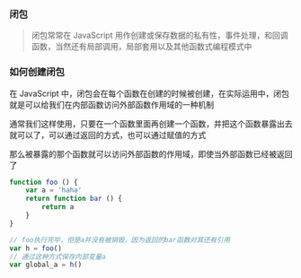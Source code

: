 ### 闭包

> 闭包常常在 JavaScript 用作创建或保存数据的私有性，事件处理，和回调函数，当然还有局部调用，局部套用以及其他函数式编程模式中



### 如何创建闭包

在 JavaScript 中，闭包会在每个函数在创建的时候被创建，在实际运用中，闭包就是可以给我们在内部函数访问外部函数作用域的一种机制



通常我们这样使用，只要在一个函数里面再创建一个函数，并把这个函数暴露出去就可以了，可以通过返回的方式，也可以通过赋值的方式

那么被暴露的那个函数就可以访问外部函数的作用域，即使当外部函数已经被返回了

```js
function foo () {
	var a = 'haha'
    return function bar () {
        return a
    }
}

// foo执行完毕，但是a并没有被销毁，因为返回的bar函数对其还有引用
var h = foo()
// 通过这种方式保存内部变量a
var global_a = h()
```

